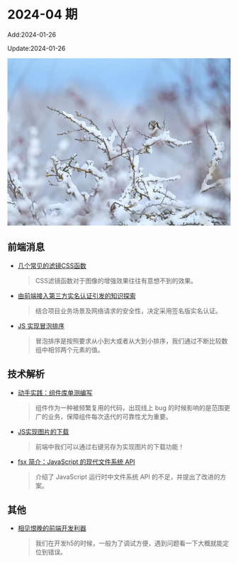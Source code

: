 <!--
 * @Description: weekly-04
 * @Author: zoeblow
 * @Email: zoeblow@gmail.com
 * @Date: 2024-01-01 17:20:35
 * @LastEditors: wangfuyuan
 * @LastEditTime: 2024-01-26 09:41:04
 * @FilePath: \nuofe-weekly1\2024\weekly-04.md
 -->

# 2024-04 期

Add:2024-01-26

Update:2024-01-26

![202404](../images/2024/202404.jpg)

## 前端消息

- [几个常见的滤镜CSS函数](https://mp.weixin.qq.com/s/qSIKrnkvv8o9I2L0IAMOCw)

  > CSS滤镜函数对于图像的增强效果往往有意想不到的效果。

- [由前端接入第三方实名认证引发的知识探索](https://mp.weixin.qq.com/s/dCNThAeBML1rYe3BNKVkOA)

  > 结合项目业务场景及网络请求的安全性，决定采用签名版实名认证。

- [JS 实现冒泡排序](https://mp.weixin.qq.com/s/BioRyCWo1Tzxu4vOEPoKFg)

  > 冒泡排序是按照要求从小到大或者从大到小排序，我们通过不断比较数组中相邻两个元素的值。

## 技术解析

- [动手实践：组件库单测编写](https://mp.weixin.qq.com/s/3zEW5Z3GovW6qJ5r4e0uRA)

  > 组件作为一种被频繁复用的代码，出现线上 bug 的时候影响的是范围更广的业务，保障组件每次迭代的可靠性尤为重要。

- [JS实现图片的下载](https://mp.weixin.qq.com/s/ASEPhRhw58YP4X4zfJO1ew)

  > 前端中我们可以通过右键另存为实现图片的下载功能！

- [fsx 简介：JavaScript 的现代文件系统 API](https://mp.weixin.qq.com/s/thUXbi9EjkbjyaKvElNaWw)

  > 介绍了 JavaScript 运行时中文件系统 API 的不足，并提出了改进的方案。

## 其他

- [相见恨晚的前端开发利器](https://mp.weixin.qq.com/s/RvvVDHbfkdELN4H3sspkgw)

  > 我们在开发h5的时候，一般为了调试方便，遇到问题看一下大概就能定位到错误。
